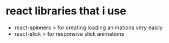 # react libraries that i use

* react-spinners > for creating loading animations very easily 
* react-slick > for responsive slick animations

